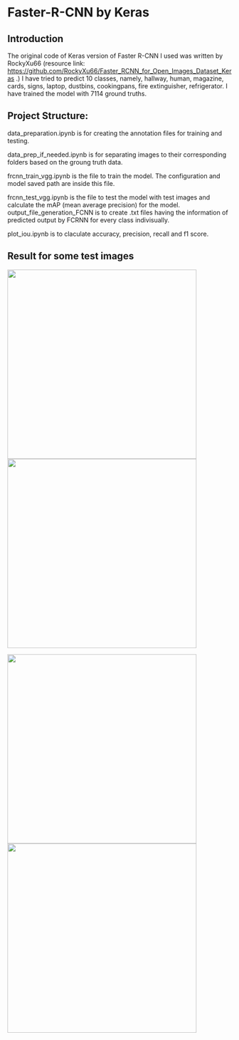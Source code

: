 # Faster-R-CNN by Keras
## Introduction
The original code of Keras version of Faster R-CNN I used was written by RockyXu66 (resource link: https://github.com/RockyXu66/Faster_RCNN_for_Open_Images_Dataset_Keras .) I have tried to predict 10 classes, namely, hallway, human, magazine, cards, signs, laptop, dustbins, cookingpans, fire extinguisher, refrigerator. I have trained the model with 7114 ground truths.

## Project Structure:

data_preparation.ipynb is for creating the annotation files for training and testing.

data_prep_if_needed.ipynb is for separating images to their corresponding folders based on the groung truth data.

frcnn_train_vgg.ipynb is the file to train the model. The configuration and model saved path are inside this file.

frcnn_test_vgg.ipynb is the file to test the model with test images and calculate the mAP (mean average precision) for the model. 
output_file_generation_FCNN is to create .txt files having the information of predicted output by FCRNN for every class indivisually.

plot_iou.ipynb is to claculate accuracy, precision, recall and f1 score.

## Result for some test images
<p float="left">
    <img src="screenshots/2.jpg" width="425"/> 
    <img src="screenshots/3.jpg" width="425"/>
</p>
<p>
    <img src="screenshots/4.jpg" width="425"/> 
    <img src="screenshots/5.jpg" width="425"/> 
</p>

